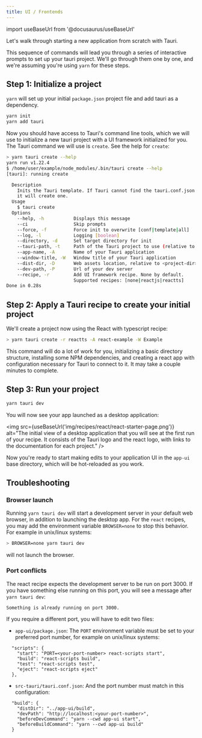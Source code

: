 ```yaml
---
title: UI / Frontends
---
```


import useBaseUrl from '@docusaurus/useBaseUrl'

Let's walk through starting a new application from scratch with Tauri.

This sequence of commands will lead you through a series of interactive prompts to set up your tauri project. We'll go through them one by one, and we're assuming you're using `yarn` for these steps.

## Step 1: Initialize a project
`yarn` will set up your initial `package.json` project file and add tauri as a dependency.
```sh
yarn init
yarn add tauri
```

Now you should have access to Tauri's command line tools, which we will use to initialize a new tauri project with a UI framework initialized for you. The Tauri command we will use is `create`. See the help for `create`:

```sh
> yarn tauri create --help
yarn run v1.22.4
$ /home/user/example/node_modules/.bin/tauri create --help
[tauri]: running create

  Description
    Inits the Tauri template. If Tauri cannot find the tauri.conf.json
    it will create one.
  Usage
    $ tauri create
  Options
    --help, -h           Displays this message
    --ci                 Skip prompts
    --force, -f          Force init to overwrite [conf|template|all]
    --log, -l            Logging [boolean]
    --directory, -d      Set target directory for init
    --tauri-path, -t     Path of the Tauri project to use (relative to the cwd)
    --app-name, -A       Name of your Tauri application
    --window-title, -W   Window title of your Tauri application
    --dist-dir, -D       Web assets location, relative to <project-dir>/src-tauri
    --dev-path, -P       Url of your dev server
    --recipe, -r         Add UI framework recipe. None by default. 
                         Supported recipes: [none|reactjs|reactts]    
Done in 0.28s
```

## Step 2: Apply a Tauri recipe to create your initial project
We'll create a project now using the React with typescript recipe:

```sh
> yarn tauri create -r reactts -A react-example -W Example
```

This command will do a lot of work for you, initializing a basic directory structure, installing some NPM dependencies, and creating a react app with configuration necessary for Tauri to connect to it. It may take a couple minutes to complete.

## Step 3: Run your project

```sh
yarn tauri dev
```

You will now see your app launched as a desktop application:

<img src={useBaseUrl('img/recipes/react/react-starter-page.png')} alt="The initial view of a desktop application that you will see at the first run of your recipe. It consists of the Tauri logo and the react logo, with links to the documentation for each project." />

Now you're ready to start making edits to your application UI in the `app-ui` base directory, which will be hot-reloaded as you work.

## Troubleshooting

### Browser launch
Running `yarn tauri dev` will start a development server in your default web browser, in addition to launching the desktop app. For the `react` recipes, you may add the environment variable `BROWSER=none` to stop this behavior. For example in unix/linux systems:

```sh
> BROWSER=none yarn tauri dev
```

will not launch the browser.

### Port conflicts
The react recipe expects the development server to be run on port 3000. If you have something else running on this port, you will see a message after `yarn tauri dev`: 

```
Something is already running on port 3000.
```

If you require a different port, you will have to edit two files:

* `app-ui/package.json`:
The `PORT` environment variable must be set to your preferred port number, for example on unix/linux systems:
```
  "scripts": {
    "start": "PORT=<your-port-number> react-scripts start",
    "build": "react-scripts build",
    "test": "react-scripts test",
    "eject": "react-scripts eject"
  },

```

* `src-tauri/tauri.conf.json`:
And the port number must match in this configuration:
```
  "build": {
    "distDir": "../app-ui/build",
    "devPath": "http://localhost:<your-port-number>",
    "beforeDevCommand": "yarn --cwd app-ui start",
    "beforeBuildCommand": "yarn --cwd app-ui build"
  }
```

